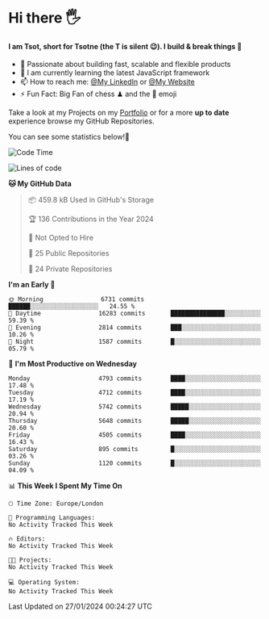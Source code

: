 # Hi there :raised_hand_with_fingers_splayed:
#### I am Tsot, short for Tsotne (the T is silent :wink:). I build & break things :space_invader:
- :telescope: Passionate about building fast, scalable and flexible products
- :seedling: I am currently learning the latest JavaScript framework 
- :mailbox: How to reach me: [@My LinkedIn](https://www.linkedin.com/in/tsotne-gvadzabia/) or [@My Website](https://tsotne.co.uk/contact)
- :zap: Fun Fact: Big Fan of chess ♟ and the 👾 emoji

Take a look at my Projects on my [Portfolio](https://tsotne.co.uk/) or for a more **up to date** experience browse my GitHub Repositories.

You can see some statistics below!:space_invader:
<!--START_SECTION:waka-->
![Code Time](http://img.shields.io/badge/Code%20Time-761%20hrs%202%20mins-blue)

![Lines of code](https://img.shields.io/badge/From%20Hello%20World%20I%27ve%20Written-9.9%20million%20lines%20of%20code-blue)

**🐱 My GitHub Data** 

> 📦 459.8 kB Used in GitHub's Storage 
 > 
> 🏆 136 Contributions in the Year 2024
 > 
> 🚫 Not Opted to Hire
 > 
> 📜 25 Public Repositories 
 > 
> 🔑 24 Private Repositories 
 > 
**I'm an Early 🐤** 

```text
🌞 Morning                6731 commits        ██████░░░░░░░░░░░░░░░░░░░   24.55 % 
🌆 Daytime                16283 commits       ███████████████░░░░░░░░░░   59.39 % 
🌃 Evening                2814 commits        ███░░░░░░░░░░░░░░░░░░░░░░   10.26 % 
🌙 Night                  1587 commits        █░░░░░░░░░░░░░░░░░░░░░░░░   05.79 % 
```
📅 **I'm Most Productive on Wednesday** 

```text
Monday                   4793 commits        ████░░░░░░░░░░░░░░░░░░░░░   17.48 % 
Tuesday                  4712 commits        ████░░░░░░░░░░░░░░░░░░░░░   17.19 % 
Wednesday                5742 commits        █████░░░░░░░░░░░░░░░░░░░░   20.94 % 
Thursday                 5648 commits        █████░░░░░░░░░░░░░░░░░░░░   20.60 % 
Friday                   4505 commits        ████░░░░░░░░░░░░░░░░░░░░░   16.43 % 
Saturday                 895 commits         █░░░░░░░░░░░░░░░░░░░░░░░░   03.26 % 
Sunday                   1120 commits        █░░░░░░░░░░░░░░░░░░░░░░░░   04.09 % 
```


📊 **This Week I Spent My Time On** 

```text
🕑︎ Time Zone: Europe/London

💬 Programming Languages: 
No Activity Tracked This Week

🔥 Editors: 
No Activity Tracked This Week

🐱‍💻 Projects: 
No Activity Tracked This Week

💻 Operating System: 
No Activity Tracked This Week
```


 Last Updated on 27/01/2024 00:24:27 UTC
<!--END_SECTION:waka-->
